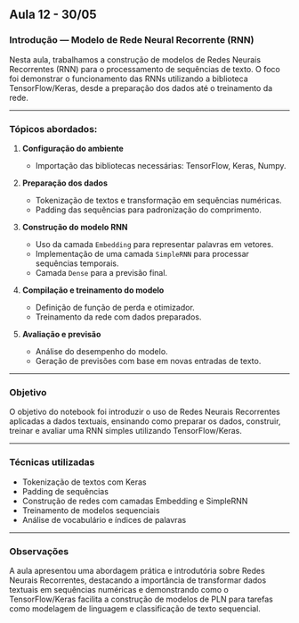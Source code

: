 ## Aula 12 - 30/05

### Introdução — Modelo de Rede Neural Recorrente (RNN)

Nesta aula, trabalhamos a construção de modelos de Redes Neurais Recorrentes (RNN) para o processamento de sequências de texto. O foco foi demonstrar o funcionamento das RNNs utilizando a biblioteca TensorFlow/Keras, desde a preparação dos dados até o treinamento da rede.

---

### Tópicos abordados:

1. **Configuração do ambiente**  
   - Importação das bibliotecas necessárias: TensorFlow, Keras, Numpy.

2. **Preparação dos dados**  
   - Tokenização de textos e transformação em sequências numéricas.
   - Padding das sequências para padronização do comprimento.

3. **Construção do modelo RNN**  
   - Uso da camada `Embedding` para representar palavras em vetores.
   - Implementação de uma camada `SimpleRNN` para processar sequências temporais.
   - Camada `Dense` para a previsão final.

4. **Compilação e treinamento do modelo**  
   - Definição de função de perda e otimizador.
   - Treinamento da rede com dados preparados.

5. **Avaliação e previsão**  
   - Análise do desempenho do modelo.
   - Geração de previsões com base em novas entradas de texto.

---

### Objetivo

O objetivo do notebook foi introduzir o uso de Redes Neurais Recorrentes aplicadas a dados textuais, ensinando como preparar os dados, construir, treinar e avaliar uma RNN simples utilizando TensorFlow/Keras.

---

### Técnicas utilizadas

- Tokenização de textos com Keras
- Padding de sequências
- Construção de redes com camadas Embedding e SimpleRNN
- Treinamento de modelos sequenciais
- Análise de vocabulário e índices de palavras

---

### Observações

A aula apresentou uma abordagem prática e introdutória sobre Redes Neurais Recorrentes, destacando a importância de transformar dados textuais em sequências numéricas e demonstrando como o TensorFlow/Keras facilita a construção de modelos de PLN para tarefas como modelagem de linguagem e classificação de texto sequencial.
